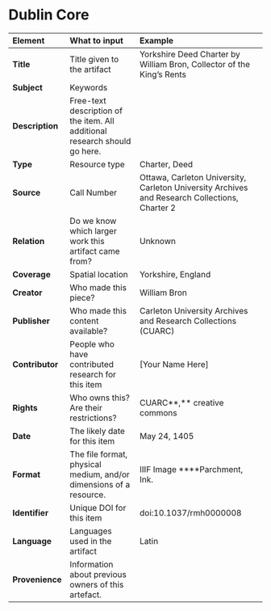 # Dublin Core

| **Element** | **What to input** | **Example** |
| :--- | :--- | :--- |
| **Title** | Title given to the artifact | Yorkshire Deed Charter by William Bron, Collector of the King’s Rents |
| **Subject** | Keywords |  |
| **Description** | Free-text description of the item. All additional research should go here. |  |
| **Type** | Resource type | Charter, Deed |
| **Source** | Call Number | Ottawa, Carleton University, Carleton University Archives and Research Collections, Charter 2 |
| **Relation** | Do we know which larger work this artifact came from? | Unknown |
| **Coverage** | Spatial location | Yorkshire, England |
| **Creator** | Who made this piece? | William Bron |
| **Publisher** | Who made this content available? | Carleton University Archives and Research Collections \(CUARC\) |
| **Contributor** | People who have contributed research for this item | \[Your Name Here\] |
| **Rights** | Who owns this? Are their restrictions? | CUARC**,** creative commons |
| **Date** | The likely date for this item | May 24, 1405 |
| **Format** | The file format, physical medium, and/or dimensions of a resource. | IIIF Image ****Parchment, Ink. |
| **Identifier** | Unique DOI for this item | doi:10.1037/rmh0000008 |
| **Language** | Languages used in the artifact | Latin |
| **Provenience** | Information about previous owners of this artefact. |  |

